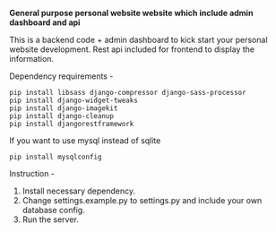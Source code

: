 **General purpose personal website website which include admin dashboard and api**

This is a backend code + admin dashboard to kick start your personal website development. Rest api included for frontend to display the information.

Dependency requirements -

```
pip install libsass django-compressor django-sass-processor
pip install django-widget-tweaks
pip install django-imagekit
pip install django-cleanup
pip install djangorestframework
```

If you want to use mysql instead of sqlite

```
pip install mysqlconfig
```

Instruction -

1. Install necessary dependency.
2. Change settings.example.py to settings.py and include your own database config.
3. Run the server.
